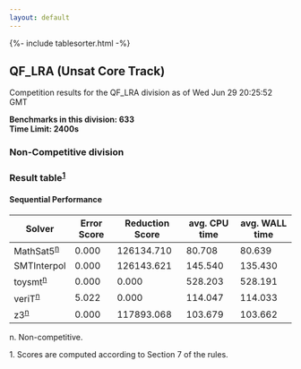 ```yaml
---
layout: default
---
```

{%- include tablesorter.html -%}

##  QF_LRA (Unsat Core Track)

Competition results for the QF_LRA division as of Wed Jun 29 20:25:52 GMT

**Benchmarks in this division: 633**
<br/>
**Time Limit: 2400s**


###  Non-Competitive division 
### Result table<sup><a href="#fn1">1</a></sup>
 




#### Sequential Performance
<table id="sequential" class="result sorted">
<thead>
<tr>
<th class="center">Solver</th>
<th class="center">Error Score</th>
<th class="center">Reduction Score</th>
<th class="center">avg. CPU time </th>
<th class="center">avg. WALL time </th>
</tr>
</thead>
<tr>
<td>MathSat5<SUP><a href="#fn">n</a></SUP>
</td>
<td class="right">0.000</td>
<td class="right">126134.710</td>
<td class="right">80.708</td>
<td class="right">80.639</td>
</tr>
<tr>
<td>SMTInterpol</td>
<td class="right">0.000</td>
<td class="right">126143.621</td>
<td class="right">145.540</td>
<td class="right">135.430</td>
</tr>
<tr>
<td>toysmt<SUP><a href="#fn">n</a></SUP>
</td>
<td class="right">0.000</td>
<td class="right">0.000</td>
<td class="right">528.203</td>
<td class="right">528.191</td>
</tr>
<tr>
<td>veriT<SUP><a href="#fn">n</a></SUP>
</td>
<td class="right">5.022</td>
<td class="right">0.000</td>
<td class="right">114.047</td>
<td class="right">114.033</td>
</tr>
<tr>
<td>z3<SUP><a href="#fn">n</a></SUP>
</td>
<td class="right">0.000</td>
<td class="right">117893.068</td>
<td class="right">103.679</td>
<td class="right">103.662</td>
</tr>
</table>
<span id="fn"> n. Non-competitive.</span>

<span id="fn1"> 1. Scores are computed according to Section 7 of the rules.</span>


